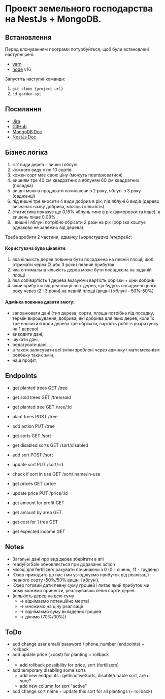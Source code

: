 # Проект земельного господарства на NestJs + MongoDB.

## Встановлення

Перед клонуванням програми потурбуйтеся, щоб були встановлені наступні речі:
- [yarn](https://yarnpkg.com/cli/install)
- [node](https://nodejs.org/en/download/releases/) v16

Запустіть наступні команди:
1. `git clone {project url}`
2. `cd garden-api`

## Посилання

- [Jira](https://mykolaromaniv.atlassian.net/jira/software/projects/SADOK/boards/2)
- [GitHub](https://github.com/mysamyr/garden-API)
- [MongoDB Doc](https://www.mongodb.com/docs/)
- [NestJs Doc](https://docs.nestjs.com/)

## Бізнес логіка
1. є 2 види дерев - вишні і яблуні
2. кожного виду є по 10 сортів
3. кожен сорт має свою ціну (можуть повторюватися)
4. вишням тре 40 см квадратних а яблуням 60 см квадратних (посадка)
5. вишні можна продавати починаючи з 2 року, яблуні з 3 року (саджанці)
6. під вишні тре вносити 4 види добрив в рік, під яблуні 6 видів
   (дерево визначає назву добрива, місяць і кількість)
7. статистика показує що 0,15% яблунь гине в рік (заморозки та інше), а вишень лише 0,08%.
8. і вишні і яблуні потрібно обрізати 2 рази на рік (обрізка коштує однаково не залежно від дерева)

Треба зробити 2 частини, _адмінку_ і _користувача інтерфейс_:

#### Користувача буде цікавити:
1. яка кількість дерев повинна бути посаджена на певній площі, щоб отримати через (2 або 3 роки) певний прибуток
2. яка оптимальна кількість дерев може бути посаджена на заданій площі
3. яка собівартість 1 дерева вказуючи вартість обрізки + ціни добрив
4. який прибуток від реалізації всіх дерев, що будуть посаджені цього року через (2 і 3 роки) на певній площі (вишні і яблуні - 50%-50%)

#### Адмінка повинна давати змогу:
- заповнювати дані (тип дерева, сорти, площа потрібна під посадку, термін вирощування, добрива, які добрива для яких дерев, коли їх тре вносити й коли дерева тре обрізати, вартість робіт в розрахунку на 1 дерево)
- виводити дані,
- шукати дані,
- редагувати дані,
- а також записувати всі зміни зроблені через адмінку і мати механізм ролбеку таких змін,
- наш профіт,

## Endpoints

- get planted trees GET /tree
- get sold trees GET /tree/sold
- get planted tree GET /tree/:id
- plant trees POST /tree
- add action PUT /tree

- get sorts GET /sort
- get disabled sorts GET /sort/disabled
- add sort POST /sort
- update sort PUT /sort/:id
- check if sort in use GET /sort/:name/in-use

- get prices GET /price
- update price PUT /price/:id

- get amount for profit GET
- get amount by area GET
- get cost for 1 tree GET
- get expected income GET

## Notes
- Загальні дані про вид дерев зберігати в апі
- readyForSale обновляється при додаванні action
- місяці для fertilizers рахувати починаючи з 0 (0 - січень, 11 - грудень)
- Юзер приходить до нас і ми узгоджуємо прибуток від реалізації певного сорту (50%/50% вишні і яблуні).
- Юзер готовий дати певну суму грошей і питає який прибуток ми йому можемо принести, реалізувавши певні сорти дерев.
- (кількість дерев на всю суму
  - -> віднімаємо потенційно мертві
  - -> множимо на ціну реалізації
  - -> віднімаємо суму вкладених грошей
  - -> ділимо (70%/30%))

## ToDo
- add change user email/ password / phone_number (endpoints) + rollback
- add update price (+cost) for planting + rollback
- * add rollback possibility for price, sort (fertilizers)
- add temporary disabling some sorts
  - add new endpoints : getInactiveSorts, disable/unable sort, are u sure?
  - add new column for sort "active"
- add change sort name + update this sort for all plantings (+ rollback)